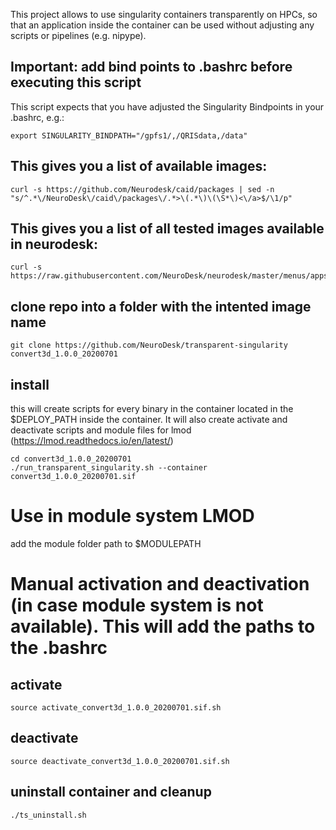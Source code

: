 This project allows to use singularity containers transparently on HPCs, so that an application inside the container can be used without adjusting any scripts or pipelines (e.g. nipype). 

## Important: add bind points to .bashrc before executing this script
This script expects that you have adjusted the Singularity Bindpoints in your .bashrc, e.g.:
```
export SINGULARITY_BINDPATH="/gpfs1/,/QRISdata,/data"
```

## This gives you a list of available images:
```
curl -s https://github.com/Neurodesk/caid/packages | sed -n "s/^.*\/NeuroDesk\/caid\/packages\/.*>\(.*\)\(\S*\)<\/a>$/\1/p"
```

## This gives you a list of all tested images available in neurodesk:
```
curl -s https://raw.githubusercontent.com/NeuroDesk/neurodesk/master/menus/apps.json
```


## clone repo into a folder with the intented image name
```
git clone https://github.com/NeuroDesk/transparent-singularity convert3d_1.0.0_20200701
```

## install
this will create scripts for every binary in the container located in the $DEPLOY_PATH inside the container. It will also create activate and deactivate scripts and module files for lmod (https://lmod.readthedocs.io/en/latest/)
```
cd convert3d_1.0.0_20200701
./run_transparent_singularity.sh --container convert3d_1.0.0_20200701.sif
```

# Use in module system LMOD
add the module folder path to $MODULEPATH

# Manual activation and deactivation (in case module system is not available). This will add the paths to the .bashrc
## activate
```
source activate_convert3d_1.0.0_20200701.sif.sh
```

## deactivate
```
source deactivate_convert3d_1.0.0_20200701.sif.sh
```

## uninstall container and cleanup
```
./ts_uninstall.sh
```
